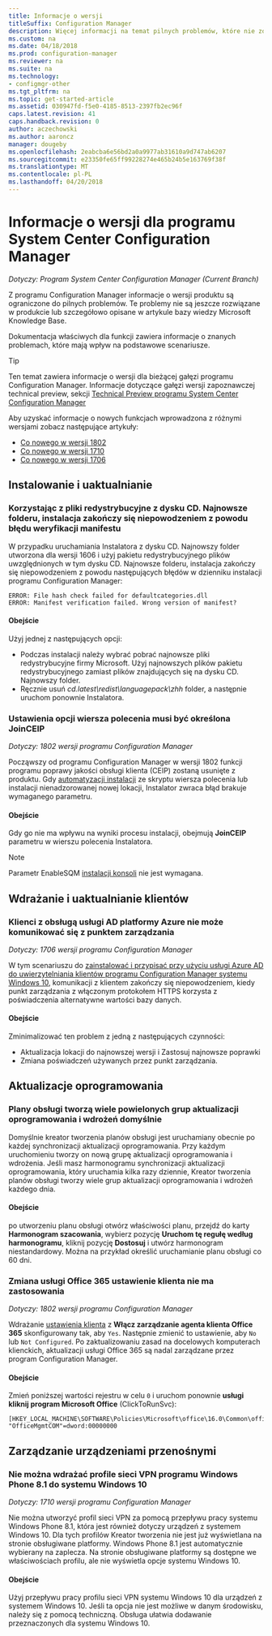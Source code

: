 ```yaml
---
title: Informacje o wersji
titleSuffix: Configuration Manager
description: Więcej informacji na temat pilnych problemów, które nie zostały jeszcze rozwiązane w produkcie lub omówione w artykule bazy wiedzy Microsoft Knowledge Base.
ms.custom: na
ms.date: 04/18/2018
ms.prod: configuration-manager
ms.reviewer: na
ms.suite: na
ms.technology:
- configmgr-other
ms.tgt_pltfrm: na
ms.topic: get-started-article
ms.assetid: 030947fd-f5e0-4185-8513-2397fb2ec96f
caps.latest.revision: 41
caps.handback.revision: 0
author: aczechowski
ms.author: aaroncz
manager: dougeby
ms.openlocfilehash: 2eabcba6e56bd2a0a9977ab31610a9d747ab6207
ms.sourcegitcommit: e23350fe65ff99228274e465b24b5e163769f38f
ms.translationtype: MT
ms.contentlocale: pl-PL
ms.lasthandoff: 04/20/2018
---
```

# <a name="release-notes-for-system-center-configuration-manager"></a>Informacje o wersji dla programu System Center Configuration Manager

*Dotyczy: Program System Center Configuration Manager (Current Branch)*

Z programu Configuration Manager informacje o wersji produktu są ograniczone do pilnych problemów. Te problemy nie są jeszcze rozwiązane w produkcie lub szczegółowo opisane w artykule bazy wiedzy Microsoft Knowledge Base.  

Dokumentacja właściwych dla funkcji zawiera informacje o znanych problemach, które mają wpływ na podstawowe scenariusze.  

> [!TIP]  
>  Ten temat zawiera informacje o wersji dla bieżącej gałęzi programu Configuration Manager. Informacje dotyczące gałęzi wersji zapoznawczej technical preview, sekcji [Technical Preview programu System Center Configuration Manager](../../../../core/get-started/technical-preview.md)  

Aby uzyskać informacje o nowych funkcjach wprowadzona z różnymi wersjami zobacz następujące artykuły:
- [Co nowego w wersji 1802](/sccm/core/plan-design/changes/whats-new-in-version-1802)
- [Co nowego w wersji 1710](/sccm/core/plan-design/changes/whats-new-in-version-1710)
- [Co nowego w wersji 1706](/sccm/core/plan-design/changes/whats-new-in-version-1706)  



## <a name="setup-and-upgrade"></a>Instalowanie i uaktualnianie  


### <a name="when-using-redistributable-files-from-the-cdlatest-folder-setup-fails-with-a-manifest-verification-error"></a>Korzystając z pliki redystrybucyjne z dysku CD. Najnowsze folderu, instalacja zakończy się niepowodzeniem z powodu błędu weryfikacji manifestu
<!-- 510080, 490569  -->

W przypadku uruchamiania Instalatora z dysku CD. Najnowszy folder utworzona dla wersji 1606 i użyj pakietu redystrybucyjnego plików uwzględnionych w tym dysku CD. Najnowsze folderu, instalacja zakończy się niepowodzeniem z powodu następujących błędów w dzienniku instalacji programu Configuration Manager:

  `ERROR: File hash check failed for defaultcategories.dll`  
  `ERROR: Manifest verification failed. Wrong version of manifest?`

#### <a name="workaround"></a>Obejście
Użyj jednej z następujących opcji:
 - Podczas instalacji należy wybrać pobrać najnowsze pliki redystrybucyjne firmy Microsoft. Użyj najnowszych plików pakietu redystrybucyjnego zamiast plików znajdujących się na dysku CD. Najnowszy folder.
 - Ręcznie usuń *cd.latest\redist\languagepack\zhh* folder, a następnie uruchom ponownie Instalatora.


### <a name="setup-command-line-option-joinceip-must-be-specified"></a>Ustawienia opcji wiersza polecenia musi być określona JoinCEIP
<!--510806-->
*Dotyczy: 1802 wersji programu Configuration Manager*

Począwszy od programu Configuration Manager w wersji 1802 funkcji programu poprawy jakości obsługi klienta (CEIP) zostaną usunięte z produktu. Gdy [automatyzacji instalacji](/sccm/core/servers/deploy/install/command-line-options-for-setup) ze skryptu wiersza polecenia lub instalacji nienadzorowanej nowej lokacji, Instalator zwraca błąd brakuje wymaganego parametru. 

#### <a name="workaround"></a>Obejście
Gdy go nie ma wpływu na wyniki procesu instalacji, obejmują **JoinCEIP** parametru w wierszu polecenia Instalatora.

 > [!Note]  
 > Parametr EnableSQM [instalacji konsoli](/sccm/core/servers/deploy/install/install-consoles) nie jest wymagana.



<!-- ## Backup and recovery  -->


## <a name="client-deployment-and-upgrade"></a>Wdrażanie i uaktualnianie klientów

### <a name="azure-ad-enabled-clients-cant-communicate-with-management-point"></a>Klienci z obsługą usługi AD platformy Azure nie może komunikować się z punktem zarządzania
<!--501089-->
*Dotyczy: 1706 wersji programu Configuration Manager*
<!--also fixed in 1710 HFRU-->
W tym scenariuszu do [zainstalować i przypisać przy użyciu usługi Azure AD do uwierzytelniania klientów programu Configuration Manager systemu Windows 10](/sccm/core/clients/deploy/deploy-clients-cmg-azure), komunikacji z klientem zakończy się niepowodzeniem, kiedy punkt zarządzania z włączonym protokołem HTTPS korzysta z poświadczenia alternatywne wartości bazy danych. 

#### <a name="workaround"></a>Obejście
Zminimalizować ten problem z jedną z następujących czynności:
- Aktualizacja lokacji do najnowszej wersji i Zastosuj najnowsze poprawki
- Zmiana poświadczeń używanych przez punkt zarządzania.


<!-- ## Operating system deployment  -->



## <a name="software-updates"></a>Aktualizacje oprogramowania

### <a name="servicing-plans-create-many-duplicate-software-update-groups-and-deployments-by-default"></a>Plany obsługi tworzą wiele powielonych grup aktualizacji oprogramowania i wdrożeń domyślnie  
<!-- 474326 -->
Domyślnie kreator tworzenia planów obsługi jest uruchamiany obecnie po każdej synchronizacji aktualizacji oprogramowania. Przy każdym uruchomieniu tworzy on nową grupę aktualizacji oprogramowania i wdrożenia. Jeśli masz harmonogramu synchronizacji aktualizacji oprogramowania, który uruchamia kilka razy dziennie, Kreator tworzenia planów obsługi tworzy wiele grup aktualizacji oprogramowania i wdrożeń każdego dnia.  

#### <a name="workaround"></a>Obejście
 po utworzeniu planu obsługi otwórz właściwości planu, przejdź do karty **Harmonogram szacowania**, wybierz pozycję **Uruchom tę regułę według harmonogramu**, kliknij pozycję **Dostosuj** i utwórz harmonogram niestandardowy. Można na przykład określić uruchamianie planu obsługi co 60 dni.  


### <a name="changing-office-365-client-setting-doesnt-apply"></a>Zmiana usługi Office 365 ustawienie klienta nie ma zastosowania 
<!--511551-->
*Dotyczy: 1802 wersji programu Configuration Manager*  

Wdrażanie [ustawienia klienta](/sccm/core/clients/deploy/about-client-settings#enable-management-of-the-office-365-client-agent) z **Włącz zarządzanie agenta klienta Office 365** skonfigurowany tak, aby `Yes`. Następnie zmienić to ustawienie, aby `No` lub `Not Configured`. Po zaktualizowaniu zasad na docelowych komputerach klienckich, aktualizacji usługi Office 365 są nadal zarządzane przez program Configuration Manager. 

#### <a name="workaround"></a>Obejście
Zmień poniższej wartości rejestru w celu `0` i uruchom ponownie **usługi kliknij program Microsoft Office** (ClickToRunSvc):

```
[HKEY_LOCAL_MACHINE\SOFTWARE\Policies\Microsoft\office\16.0\Common\officeupdate]
"OfficeMgmtCOM"=dword:00000000
```



## <a name="mobile-device-management"></a>Zarządzanie urządzeniami przenośnymi  

### <a name="you-can-no-longer-deploy-windows-phone-81-vpn-profiles-to-windows-10"></a>Nie można wdrażać profile sieci VPN programu Windows Phone 8.1 do systemu Windows 10
<!-- 503274  -->
*Dotyczy: 1710 wersji programu Configuration Manager*

Nie można utworzyć profil sieci VPN za pomocą przepływu pracy systemu Windows Phone 8.1, która jest również dotyczy urządzeń z systemem Windows 10. Dla tych profilów Kreator tworzenia nie jest już wyświetlana na stronie obsługiwane platformy. Windows Phone 8.1 jest automatycznie wybierany na zaplecza. Na stronie obsługiwane platformy są dostępne we właściwościach profilu, ale nie wyświetla opcje systemu Windows 10.

#### <a name="workaround"></a>Obejście
 Użyj przepływu pracy profilu sieci VPN systemu Windows 10 dla urządzeń z systemem Windows 10. Jeśli ta opcja nie jest możliwe w danym środowisku, należy się z pomocą techniczną. Obsługa ułatwia dodawanie przeznaczonych dla systemu Windows 10.



<!-- ## Reports and monitoring    -->
<!-- ## Conditional access   -->
<!-- ## Endpoint Protection -->
